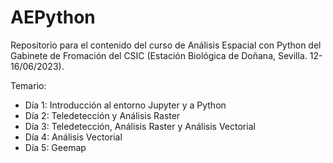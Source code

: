 # AEPython
Repositorio para el contenido del curso de Análisis Espacial con Python del Gabinete de Fromación del CSIC (Estación Biológica de Doñana, Sevilla. 12-16/06/2023).

Temario:

- Día 1: Introducción al entorno Jupyter y a Python
- Día 2: Teledetección y Análisis Raster
- Día 3: Teledetección, Análisis Raster y Análisis Vectorial
- Día 4: Análisis Vectorial 
- Día 5: Geemap
